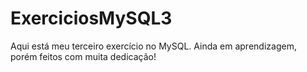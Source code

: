 # ExerciciosMySQL3
Aqui está meu terceiro exercício no MySQL. Ainda em aprendizagem, porém feitos com muita dedicação!

